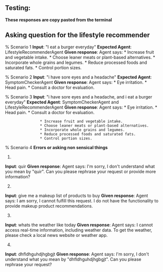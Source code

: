 ## Testing:

**These responses are copy pasted from the terminal**

## Asking question for the lifestyle recommender

% Scenario 1 
**Input**: "I eat a burger everyday"
**Expected Agent**: LifestyleRecommenderAgent
**Given response**: 
        Agent says: * Increase fruit and vegetable intake.
                    * Choose leaner meats or plant-based alternatives.
                    * Incorporate whole grains and legumes.
                    * Reduce processed foods and saturated fats.
                    * Control portion sizes.

% Scenario 2
**Input**: "i have sore eyes and a headache"
**Expected Agent**: SymptomCheckerAgent
**Given response**:
        Agent says: * Eye irritation.
                    * Head pain.
                    * Consult a doctor for evaluation.

% Scenario 3
**Input**: "i have sore eyes and a headache, and i eat a burger everyday"
**Expected Agent**: SymptomCheckerAgent and LifestyleRecommenderAgent
**Given response**:
        Agent says: * Eye irritation.
                    * Head pain.
                    * Consult a doctor for evaluation.


                    * Increase fruit and vegetable intake.
                    * Choose leaner meats or plant-based alternatives.
                    * Incorporate whole grains and legumes.
                    * Reduce processed foods and saturated fats.
                    * Control portion sizes.

% Scenario 4
**Errors or asking non sensical things**


1. 
**Input**: quir
**Given response**:
    Agent says: I'm sorry, I don't understand what you mean by "quir".  Can you please rephrase your request or provide more information?

2. 
**Input**: give me a makeup list of products to buy
**Given response**:
    Agent says: I am sorry, I cannot fulfill this request. I do not have the functionality to provide makeup product recommendations.

3.
**Input**: whats the weather like today
**Given response**:
    Agent says: I cannot access real-time information, including weather data.  To get the weather, please check a local news website or weather app.

4. 
**Input**: dhfldhguhdjhgbgjt
**Given response**:
    Agent says: I'm sorry, I don't understand what you mean by "dhfldhguhdjhgbgjt".  Can you please rephrase your request?